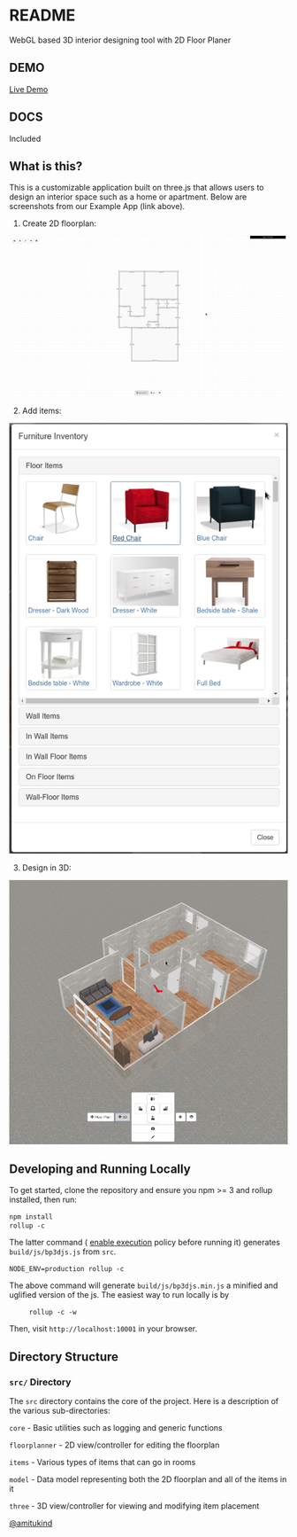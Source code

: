 # README #
WebGL based 3D interior designing tool with 2D Floor Planer

## DEMO ##

[Live Demo](http://amitukind.com/projects/architect3d/)

## DOCS ##
Included


## What is this?

This is a customizable application built on three.js that allows users to design an interior space such as a home or apartment. Below are screenshots from our Example App (link above).

1) Create 2D floorplan:

![floorplan](./images/floorplan2d.png)

2) Add items:

![add_items](./images/items.png)

3) Design in 3D:

![3d_design](./images/floorplan3d.png)

## Developing and Running Locally

To get started, clone the repository and ensure you npm >= 3 and rollup installed, then run:

    npm install
    rollup -c

The latter command ( [enable execution](https:/go.microsoft.com/fwlink/?LinkID=135170) policy before running it) generates `build/js/bp3djs.js` from `src`. 

```
NODE_ENV=production rollup -c
```

The above command will generate `build/js/bp3djs.min.js` a minified and uglified version of the js. The easiest way to run locally is by

```
     rollup -c -w
```
Then, visit `http://localhost:10001` in your browser.


## Directory Structure

### `src/` Directory

The `src` directory contains the core of the project. Here is a description of the various sub-directories:

`core` - Basic utilities such as logging and generic functions

`floorplanner` - 2D view/controller for editing the floorplan

`items` - Various types of items that can go in rooms

`model` - Data model representing both the 2D floorplan and all of the items in it

`three` - 3D view/controller for viewing and modifying item placement

[@amitukind](https://github.com/amitukind)


